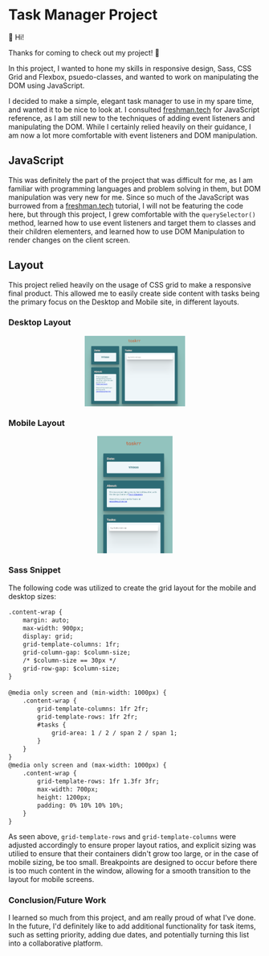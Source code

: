 # Task Manager Project

👋 Hi! 

Thanks for coming to check out my project! 🙂

In this project, I wanted to hone my skills in responsive design, Sass, CSS Grid and Flexbox, psuedo-classes, and wanted to work on manipulating the DOM using JavaScript.

I decided to make a simple, elegant task manager to use in my spare time, and wanted it to be nice to look at. I consulted [freshman.tech](https://freshman.tech/todo-list/) for JavaScript reference, as I am still new to the techniques of adding event listeners and manipulating the DOM. While I certainly relied heavily on their guidance, I am now a lot more comfortable with event listeners and DOM manipulation.

## JavaScript

This was definitely the part of the project that was difficult for me, as I am familiar with programming languages and problem solving in them, but DOM manipulation was very new for me. Since so much of the JavaScript was burrowed from a [freshman.tech](https://freshman.tech/todo-list/) tutorial, I will not be featuring the code here, but through this project, I grew comfortable with the ```querySelector()``` method, learned how to use event listeners and target them to classes and their children elementers, and learned how to use DOM Manipulation to render changes on the client screen.

## Layout

This project relied heavily on the usage of CSS grid to make a responsive final product. This allowed me to easily create side content with tasks being the primary focus on the Desktop and Mobile site, in different layouts. 


### Desktop Layout

<img src="rm_imgs/dlayout.png" alt="Image illustrating desktop layout" style="display: block;
  margin-left: auto;
  margin-right: auto;
  width: 200px;"/>

### Mobile Layout

<img src="rm_imgs/mlayout.png" alt="Image illustrating mobile layout" style="display: block;
  margin-left: auto;
  margin-right: auto;
  width: 150px;"/>


### Sass Snippet

The following code was utilized to create the grid layout for the mobile and desktop sizes:

```
.content-wrap {
    margin: auto;
    max-width: 900px;
    display: grid;
    grid-template-columns: 1fr;
    grid-column-gap: $column-size; 
    /* $column-size == 30px */
    grid-row-gap: $column-size;
}

@media only screen and (min-width: 1000px) {
    .content-wrap {
        grid-template-columns: 1fr 2fr;
        grid-template-rows: 1fr 2fr;
        #tasks {
            grid-area: 1 / 2 / span 2 / span 1;
        }
    }
}
@media only screen and (max-width: 1000px) {
    .content-wrap {
        grid-template-rows: 1fr 1.3fr 3fr;
        max-width: 700px;
        height: 1200px;
        padding: 0% 10% 10% 10%;
    }
}
```

As seen above, ```grid-template-rows``` and ```grid-template-columns``` were adjusted accordingly to ensure proper layout ratios, and explicit sizing was utilied to ensure that their containers didn't grow too large, or in the case of mobile sizing, be too small. Breakpoints are designed to occur before there is too much content in the window, allowing for a smooth transition to the layout for mobile screens.

### Conclusion/Future Work

I learned so much from this project, and am really proud of what I've done. In the future, I'd definitely like to add additional functionality for task items, such as setting priority, adding due dates, and potentially turning this list into a collaborative platform.